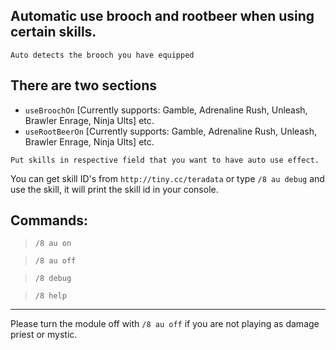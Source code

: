 ## Automatic use brooch and rootbeer when using certain skills.
`Auto detects the brooch you have equipped`

## There are two sections
* `useBroochOn`   [Currently supports: Gamble, Adrenaline Rush, Unleash, Brawler Enrage, Ninja Ults] etc.
* `useRootBeerOn` [Currently supports: Gamble, Adrenaline Rush, Unleash, Brawler Enrage, Ninja Ults] etc.   

`Put skills in respective field that you want to have auto use effect.`

You can get skill ID's from `http://tiny.cc/teradata` or type `/8 au debug`
and use the skill, it will print the skill id in your console.

## Commands: 
> `/8 au on`

> `/8 au off`

> `/8 debug`

> `/8 help`

---
Please turn the module off with `/8 au off` if you are not playing as damage priest or mystic.
